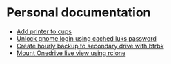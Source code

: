 # Personal documentation

* [Add printer to cups](add-printer-to-cups.md)
* [Unlock gnome login using cached luks password](cache-luks-passwd.md)
* [Create hourly backup to secondary drive with btrbk](backup/creating-regular-backup.md)
* [Mount Onedrive live view using rclone](onedrive/onedrive-cloud.md)